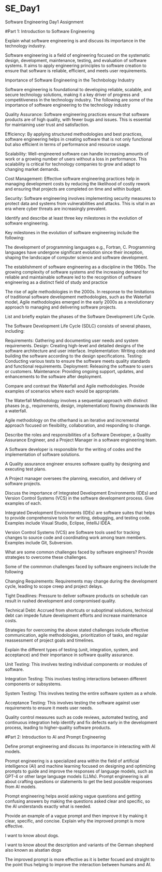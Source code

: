 # SE_Day1
Software Engineering Day1 Assignment

#Part 1: Introduction to Software Engineering

Explain what software engineering is and discuss its importance in the technology industry.

Software engineering is a field of engineering focused on the systematic design, development, maintenance, testing, and evaluation of software systems. It aims to apply engineering principles to software creation to ensure that software is reliable, efficient, and meets user requirements.


Importance of Software Engineering in the Technbology Industry

Software engineering is foundational to developing reliable, scalable, and secure technology solutions, making it a key driver of progress and competitiveness in the technology industry. The following are some of the importance of software engineering to the technology industry

Quality Assurance: Software engineering practices ensure that software products are of high quality, with fewer bugs and issues. This is essential for maintaining user trust and satisfaction.

Efficiency: By applying structured methodologies and best practices, software engineering helps in creating software that is not only functional but also efficient in terms of performance and resource usage.

Scalability: Well-engineered software can handle increasing amounts of work or a growing number of users without a loss in performance. This scalability is critical for technology companies to grow and adapt to changing market demands.

Cost Management: Effective software engineering practices help in managing development costs by reducing the likelihood of costly rework and ensuring that projects are completed on time and within budget.

Security: Software engineering involves implementing security measures to protect data and systems from vulnerabilities and attacks. This is vital in an era where cyber threats are increasingly prevalent.


Identify and describe at least three key milestones in the evolution of software engineering.

Key milestones in the evolution of software engineering include the following:

The development of programming languages e.g., Fortran, C. Programming languages have undergone significant evolution since their inception, shaping the landscape of computer science and software development.

The establishment of software engineering as a discipline in the 1960s. The growing complexity of software systems and the increasing demand for reliable and maintainable software led to the recognition of software engineering as a distinct field of study and practice

The rise of agile methodologies in the 2000s. In response to the limitations of traditional software development methodologies, such as the Waterfall model, Agile methodologies emerged in the early 2000s as a revolutionary approach to managing and delivering software projects.


List and briefly explain the phases of the Software Development Life Cycle.

The Software Development Life Cycle (SDLC) consists of several phases, including:

Requirements: Gathering and documenting user needs and system requirements.
Design: Creating high-level and detailed designs of the software architecture and user interface.
Implementation: Writing code and building the software according to the design specifications.
Testing: Conducting various tests to ensure the software meets quality standards and functional requirements.
Deployment: Releasing the software to users or customers.
Maintenance: Providing ongoing support, updates, and enhancements to the software after deployment.


Compare and contrast the Waterfall and Agile methodologies. Provide examples of scenarios where each would be appropriate.

The Waterfall Methodology involves a sequential approach with distinct phases (e.g., requirements, design, implementation) flowing downwards like a waterfall.

Agile methodology on the otherhand is an iterative and incremental approach focused on flexibility, collaboration, and responding to change.


Describe the roles and responsibilities of a Software Developer, a Quality Assurance Engineer, and a Project Manager in a software engineering team.

A Software developer is responsible for the writing of codes and the implementation of software solutions.

A Quality assurance engineer ensures software quality by designing and executing test plans.

A Project manager oversees the planning, execution, and delivery of software projects.


Discuss the importance of Integrated Development Environments (IDEs) and Version Control Systems (VCS) in the software development process. Give examples of each.

Integrated Development Environments (IDEs) are software suites that helps to provide comprehensive tools for writing, debugging, and testing code. Examples include Visual Studio, Eclipse, IntelliJ IDEA.

Version Control Systems (VCS) are Software tools used for tracking changes to source code and coordinating work among team members. Examples include Git, Subversion.


What are some common challenges faced by software engineers? Provide strategies to overcome these challenges.

Some of the commmon challenges faced by software engineers include the following

Changing Requirements: Requirements may change during the development cycle, leading to scope creep and project delays.

Tight Deadlines: Pressure to deliver software products on schedule can result in rushed development and compromised quality.

Technical Debt: Accrued from shortcuts or suboptimal solutions, technical debt can impede future development efforts and increase maintenance costs.

Strategies for overcoming the above stated challenges include effective communication, agile methodologies, prioritization of tasks, and regular reassessment of project goals and timelines.


Explain the different types of testing (unit, integration, system, and acceptance) and their importance in software quality assurance.

Unit Testing: This involves testing individual components or modules of software.

Integration Testing: This involves testing interactions between different components or subsystems.

System Testing: This involves testing the entire software system as a whole.

Acceptance Testing: This involves testing the software against user requirements to ensure it meets user needs.

Quality control measures such as code reviews, automated testing, and continuous integration help identify and fix defects early in the development process, leading to higher-quality software products.


#Part 2: Introduction to AI and Prompt Engineering


Define prompt engineering and discuss its importance in interacting with AI models.

Prompt engineering is a specialized area within the field of artificial intelligence (AI) and machine learning focused on designing and optimizing prompts to guide and improve the responses of language models, such as GPT-4 or other large language models (LLMs). Prompt engineering is all about crafting questions or statements to get the best possible responses from AI models.

Prompt engineering helps avoid asking vague questions and getting confusing answers by making the questions asked clear and specific, so the AI understands exactly what is needed.


Provide an example of a vague prompt and then improve it by making it clear, specific, and concise. Explain why the improved prompt is more effective.

I want to know about dogs.

I want to know about the description and variants of the German shepherd also known as alsatian dogs

The improved prompt is more effective as it is better focued and straight to the point thus helping to improve the interaction between humans and AI.
